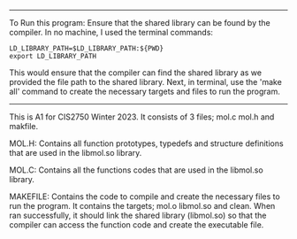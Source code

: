 ________________________________________________________________________
To Run this program:
Ensure that the shared library can be found by the compiler.
In no machine, I used the terminal commands:

	LD_LIBRARY_PATH=$LD_LIBRARY_PATH:${PWD}
	export LD_LIBRARY_PATH

This would ensure that the compiler can find the shared library as we provided the file path to the shared library.
Next, in terminal, use the 'make all' command to create the necessary targets and files to run the program.
________________________________________________________________________
This is A1 for CIS2750 Winter 2023. It consists of 3 files; mol.c mol.h and makfile.

MOL.H:	Contains all function prototypes, typedefs and structure definitions that are used in the libmol.so library.

MOL.C:	Contains all the functions codes that are used in the libmol.so library.

MAKEFILE:	Contains the code to compile and create the necessary files to run the program. It contains the targets; 
mol.o libmol.so and clean. When ran successfully, it should link the shared library (libmol.so) so that the compiler 
can access the function code and create the executable file.

